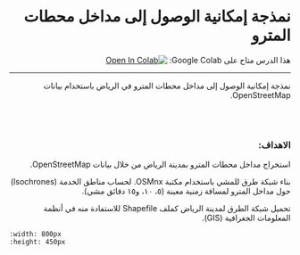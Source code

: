 <div dir="rtl">

# نمذجة إمكانية الوصول إلى مداخل محطات المترو


 هذا الدرس متاح على Google Colab:
[![Open In Colab](https://colab.research.google.com/assets/colab-badge.svg)](https://colab.research.google.com/github/Malmusidi/GeoStation/blob/main/mybook/tutorials/Riyadh_Road_Network.ipynb)

---

نمذجة إمكانية الوصول إلى مداخل محطات المترو في الرياض باستخدام بيانات OpenStreetMap.

<br><br>

### الاهداف:

استخراج مداخل محطات المترو بمدينة الرياض من خلال بيانات OpenStreetMap.

بناء شبكة طرق للمشي باستخدام مكتبة OSMnx. لحساب مناطق الخدمة (Isochrones) حول مداخل المترو لمسافة زمنية معينة (٥، ١٠، و١٥ دقائق مشي).

تحميل شبكة الطرق لمدينة الرياض كملف Shapefile للاستفادة منه في أنظمة المعلومات الجغرافية (GIS).

</div>


```{youtube} Bj3AneSlufI
:width: 800px
:height: 450px
```  


<br><br>
